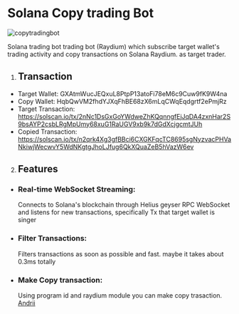 # **Solana Copy trading Bot**
![copytradingbot](https://github.com/user-attachments/assets/e00dd28f-61b2-4b0e-ad97-646d1e4173f3)


Solana trading bot trading bot (Raydium) which subscribe target wallet's trading activity and copy transactions on Solana Raydium. as target trader.

1. ## Transaction
- Target Wallet: GXAtmWucJEQxuL8PtpP13atoFi78eM6c9Cuw9fK9W4na
- Copy Wallet: HqbQwVM2fhdYJXqFhBE68zX6mLqCWqEqdgrtf2ePmjRz
- Target Transaction: https://solscan.io/tx/2nNc1DsGxGoYWdweZhKQqnngfEjJqDA4zxnHar2S9bsAYP2csbLRgMpUmy68xuG1RaUGV9xb9k7dGdXcjgcmtJUh
- Copied Transaction: https://solscan.io/tx/n2qrk4Xg3gfBBci6CXGKFqcTC8695sgNyzvacPHVaNkiwjWecwvY5WdNKgtgJhoLJfug6QkXQuaZeB5hVazW6ev

2. ## **Features**

- ### Real-time WebSocket Streaming:

  Connects to Solana's blockchain through Helius geyser RPC WebSocket and listens for new transactions, specifically Tx that target wallet is singer
- ### Filter Transactions:

  Filters transactions as soon as possible and fast.
  maybe it takes about 0.3ms totally

- ### Make Copy transaction:

  Using program id and raydium module you can make copy trasaction.
  [Andrii](https://t.me/andrisol)
